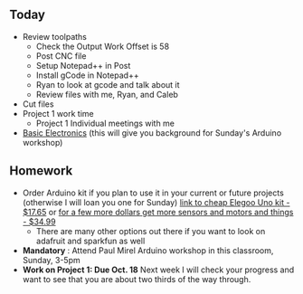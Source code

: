 ## Today
- Review toolpaths
  - Check the Output Work Offset is 58
  - Post CNC file
  - Setup Notepad++ in Post
  - Install gCode in Notepad++
  - Ryan to look at gcode and talk about it
  - Review files with me, Ryan, and Caleb
- Cut files
- Project 1 work time
  - Project 1 Individual meetings with me
- [Basic Electronics](https://docs.google.com/presentation/d/e/2PACX-1vT9A6njjJHLYjuiAWf8yAwAwutkQpMK56j4A5F16jlG4U3EqPiz2Dgig1uHRrR_JVf-KWspxhTZqr9t/pub?start=false&loop=false&delayms=3000) (this will give you background for Sunday's Arduino workshop)

## Homework
- Order Arduino kit if you plan to use it in your current or future projects (otherwise I will loan you one for Sunday)
  [link to cheap Elegoo Uno kit - $17.65](https://www.amazon.com/Elegoo-EL-KIT-004-Project-Starter-Tutorial/dp/B01DGD2GAO/ref=sr_1_7?ie=UTF8&qid=1538581718&sr=8-7&keywords=arduino+kit&dpID=61ZtDiWTzrL&preST=_SX342_QL70_&dpSrc=srch) or [for a few more dollars get more sensors and motors and things - $34.99](https://www.amazon.com/EL-KIT-003-Project-Starter-Tutorial-Arduino/dp/B01D8KOZF4/ref=sr_1_3?ie=UTF8&qid=1538581718&sr=8-3&keywords=arduino+kit&dpID=61v2jFNOeSL&preST=_SX342_QL70_&dpSrc=srch)
  - There are many other options out there if you want to look on adafruit and sparkfun as well
- **Mandatory** : Attend Paul Mirel Arduino workshop in this classroom, Sunday, 3-5pm
- **Work on Project 1: Due Oct. 18**  Next week I will check your progress and want to see that you are about two thirds of the way through.
